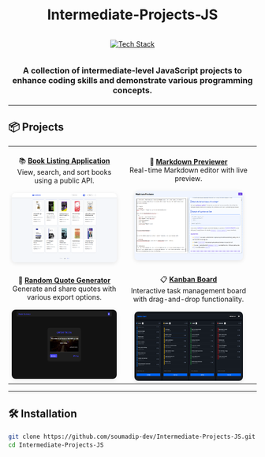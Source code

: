 <h1 align="center">
  <br>
  Intermediate-Projects-JS
  <br>
</h1>

<div align="center">
  <a href="https://github.com/soumadip-dev">
    <img src="https://skillicons.dev/icons?i=html,css,js,github" alt="Tech Stack" width="200" style="padding: 15px 0;">
  </a>
</div>

<h3 align="center" style="margin: 20px 0;">
  A collection of intermediate-level JavaScript projects to enhance coding skills and demonstrate various programming concepts.
</h3>

---

## 📦 Projects

<div align="center">

|                                                                                                                                                                                                                                                                                                                       |                                                                                                                                                                                                                                                                                                                                                             |
| :-------------------------------------------------------------------------------------------------------------------------------------------------------------------------------------------------------------------------------------------------------------------------------------------------------------------: | :---------------------------------------------------------------------------------------------------------------------------------------------------------------------------------------------------------------------------------------------------------------------------------------------------------------------------------------------------------: |
|            <div align="center"><br>📚 **[Book Listing Application](./Book-Library-App/)**<br>View, search, and sort books using a public API.<br><br><img src="./Book-Library-App/Book-Library-App.png" width="220" height="140" style="border-radius: 8px; box-shadow: 0 2px 8px rgba(0,0,0,0.1);"></div>            | <div align="center"><br>📝 **[Markdown Previewer](https://github.com/soumadip-dev/Intermediate-Projects-JS/tree/main/Markdown-Previewer)**<br>Real-time Markdown editor with live preview.<br><br><img src="./Markdown-Previewer/Markdown-Previewer.png" width="220" height="140" style="border-radius: 8px; box-shadow: 0 2px 8px rgba(0,0,0,0.1);"></div> |
| <div align="center"><br>💬 **[Random Quote Generator](./Random-Quote-Generator/)**<br>Generate and share quotes with various export options.<br><br><img src="./Random-Quote-Generator/Random-Quote-Generator.png" width="220" height="140" style="border-radius: 8px; box-shadow: 0 2px 8px rgba(0,0,0,0.1);"></div> |                                      <div align="center"><br>📋 **[Kanban Board](./Kanban-Board)**<br>Interactive task management board with drag-and-drop functionality.<br><br><img src="./Kanban-Board/SS_Kanban-Board-JS.png" width="220" height="140" style="border-radius: 8px; box-shadow: 0 2px 8px rgba(0,0,0,0.1);"></div>                                      |

</div>

---

## 🛠️ Installation

```bash
git clone https://github.com/soumadip-dev/Intermediate-Projects-JS.git
cd Intermediate-Projects-JS
```
